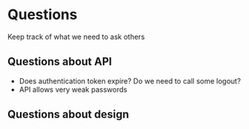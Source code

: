 # Questions

Keep track of what we need to ask others

## Questions about API

- Does authentication token expire? Do we need to call some logout?
- API allows very weak passwords

## Questions about design
